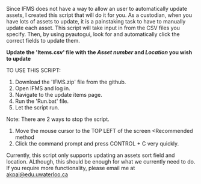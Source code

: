 Since IFMS does not have a way to allow an user to automatically update assets, I created this script that will do it for you.
As a custodian, when you have lots of assets to update, it is a painstaking task to have to manually update each asset.
This script will take input in from the CSV files you specify. Then, by using pyautogui, look for and automatically click the correct fields to update them.

**Update the 'Items.csv' file with the *Asset number* and *Location* you wish to update**

TO USE THIS SCRIPT:
  1. Download the 'IFMS.zip' file from the github.
  2. Open IFMS and log in.
  3. Navigate to the update items page.
  4. Run the 'Run.bat' file.
  5. Let the script run.

Note: There are 2 ways to stop the script.
  1. Move the mouse cursor to the TOP LEFT of the screen <Recommended method
  2. Click the command prompt and press CONTROL + C very quickly.

Currently, this script only supports updating an assets sort field and location. ALthough, this should be enough for what we currently need to do.
If you require more functionality, please email me at akpai@edu.uwaterloo.ca
